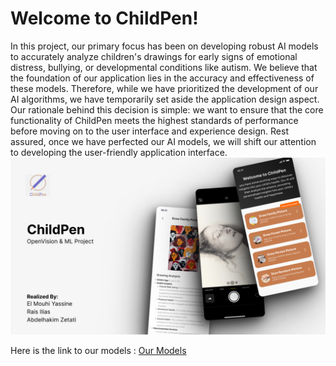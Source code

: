 # Welcome to ChildPen!

In this project, our primary focus has been on developing robust AI models to accurately analyze children's drawings for early signs of emotional distress, bullying, or developmental conditions like autism. 
We believe that the foundation of our application lies in the accuracy and effectiveness of these models. 
Therefore, while we have prioritized the development of our AI algorithms, we have temporarily set aside the application design aspect. Our rationale behind this decision is simple: we want to ensure that the core functionality of ChildPen meets the highest standards of performance before moving on to the user interface and experience design. 
Rest assured, once we have perfected our AI models, we will shift our attention to developing the user-friendly application interface.
![childPen](https://github.com/artfull-boy/ChildPen/blob/main/Slide%201.png)

Here is the link to our models : [Our Models](https://drive.google.com/drive/folders/16B28FwR6O6Gkse4Y2xIhOaRHDaX0m_5W?usp=sharing)

